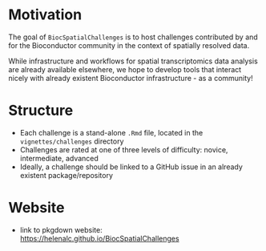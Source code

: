 # Motivation

The goal of `BiocSpatialChallenges` is to host challenges contributed by and for the Bioconductor community in the context of spatially resolved data.

While infrastructure and workflows for spatial transcriptomics data analysis are already available elsewhere, we hope to develop tools that interact nicely with already existent Bioconductor infrastructure - as a community! 

# Structure

- Each challenge is a stand-alone `.Rmd` file, located in the `vignettes/challenges` directory
- Challenges are rated at one of three levels of difficulty: novice, intermediate, advanced
- Ideally, a challenge should be linked to a GitHub issue in an already existent package/repository

# Website
- link to pkgdown website: https://helenalc.github.io/BiocSpatialChallenges